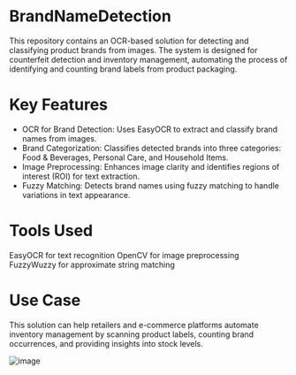 # BrandNameDetection

This repository contains an OCR-based solution for detecting and classifying product brands from images. The system is designed for counterfeit detection and inventory management, automating the process of identifying and counting brand labels from product packaging.

# Key Features
- OCR for Brand Detection: Uses EasyOCR to extract and classify brand names from images.
- Brand Categorization: Classifies detected brands into three categories: Food & Beverages, Personal Care, and Household Items.
- Image Preprocessing: Enhances image clarity and identifies regions of interest (ROI) for text extraction.
- Fuzzy Matching: Detects brand names using fuzzy matching to handle variations in text appearance.

# Tools Used
EasyOCR for text recognition
OpenCV for image preprocessing
FuzzyWuzzy for approximate string matching

# Use Case
This solution can help retailers and e-commerce platforms automate inventory management by scanning product labels, counting brand occurrences, and providing insights into stock levels.

![image](https://github.com/user-attachments/assets/2cc2429c-cc01-41da-b608-34134aaeab1e)
